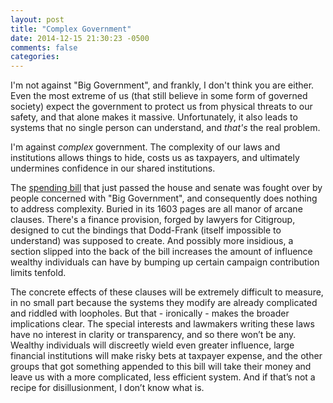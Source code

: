 ```yaml
---
layout: post
title: "Complex Government"
date: 2014-12-15 21:30:23 -0500
comments: false
categories:
---
```


I'm not against "Big Government", and frankly, I don't think you are either. Even the most extreme of us (that still believe in some form of governed society) expect the government to protect us from physical threats to our safety, and that alone makes it massive. Unfortunately, it also leads to systems that no single person can understand, and *that's* the real problem.

I'm against *complex* government. The complexity of our laws and institutions allows things to hide, costs us as taxpayers, and ultimately undermines confidence in our shared institutions.

The [spending bill](https://www.govtrack.us/congress/bills/113/hr83) that just passed the house and senate was fought over by people concerned with "Big Government", and consequently does nothing to address complexity. Buried in its 1603 pages are all manor of arcane clauses. There's a finance provision, forged by lawyers for Citigroup, designed to cut the bindings that Dodd-Frank (itself impossible to understand) was supposed to create. And possibly more insidious, a section slipped into the back of the bill increases the amount of influence wealthy individuals can have by bumping up certain campaign contribution limits tenfold.

The concrete effects of these clauses will be extremely difficult to measure, in no small part because the systems they modify are already complicated and riddled with loopholes. But that - ironically - makes the broader implications clear. The special interests and lawmakers writing these laws have no interest in clarity or transparency, and so there won’t be any. Wealthy individuals will discreetly wield even greater influence, large financial institutions will make risky bets at taxpayer expense, and the other groups that got something appended to this bill will take their money and leave us with a more complicated, less efficient system. And if that’s not a recipe for disillusionment, I don’t know what is.
